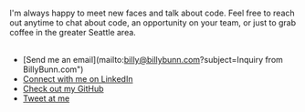 
<br/>
I'm always happy to meet new faces and talk about code. Feel free to reach out anytime to chat about code, an opportunity on your team, or just to grab coffee in the greater Seattle area.
<br/><br/>


- [Send me an email](mailto:billy@billybunn.com?subject=Inquiry from BillyBunn.com")
- [Connect with me on LinkedIn](https://www.linkedin.com/in/billybunn/)
- [Check out my GitHub](https://github.com/billybunn)
- [Tweet at me](https://twitter.com/billybunn)
